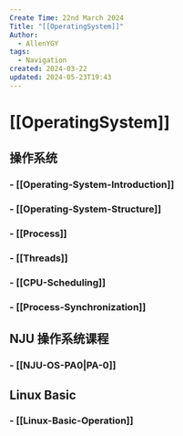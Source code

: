```yaml
---
Create Time: 22nd March 2024
Title: "[[OperatingSystem]]"
Author:
  - AllenYGY
tags:
  - Navigation
created: 2024-03-22
updated: 2024-05-23T19:43
---
```


# [[OperatingSystem]]  

## <i class="fa-solid fa-laptop fa-fw"></i> 操作系统

### - [[Operating-System-Introduction]]

### - [[Operating-System-Structure]]

### - [[Process]]

### - [[Threads]]
  
### - [[CPU-Scheduling]]

### - [[Process-Synchronization]]

<!-- .slide vertical=true -->

## <i class="fa-solid fa-graduation-cap fa-fw"></i> NJU 操作系统课程

### - [[NJU-OS-PA0|PA-0]]

## <i class="fa-solid fa-atom fa-fw"></i> Linux Basic

### - [[Linux-Basic-Operation]]